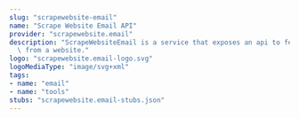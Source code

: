 ```yaml
---
slug: "scrapewebsite-email"
name: "Scrape Website Email API"
provider: "scrapewebsite.email"
description: "ScrapeWebsiteEmail is a service that exposes an api to fetch e-mails\
  \ from a website."
logo: "scrapewebsite.email-logo.svg"
logoMediaType: "image/svg+xml"
tags:
- name: "email"
- name: "tools"
stubs: "scrapewebsite.email-stubs.json"
---
```

